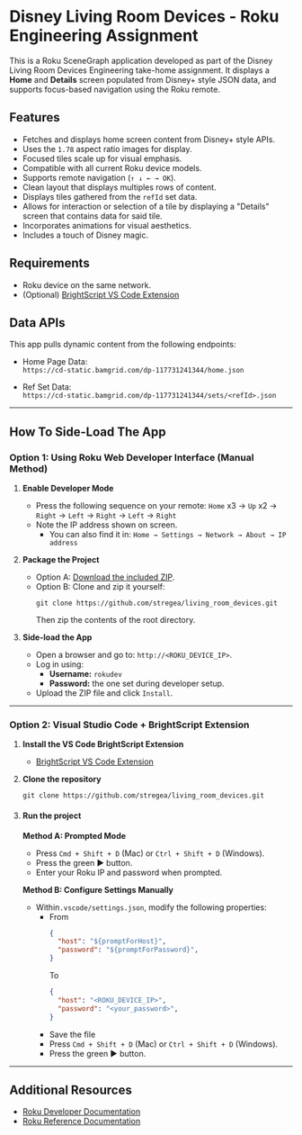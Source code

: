 # Disney Living Room Devices - Roku Engineering Assignment

This is a Roku SceneGraph application developed as part of the Disney Living Room Devices Engineering take-home assignment. 
It displays a **Home** and **Details** screen populated from Disney+ style JSON data, and supports focus-based 
navigation using the Roku remote.


## Features

- Fetches and displays home screen content from Disney+ style APIs.
- Uses the `1.78` aspect ratio images for display.
- Focused tiles scale up for visual emphasis.
- Compatible with all current Roku device models.
- Supports remote navigation (`↑ ↓ ← → OK`).
- Clean layout that displays multiples rows of content.
- Displays tiles gathered from the `refId` set data.
- Allows for interaction or selection of a tile by displaying a "Details" screen that contains data for said tile.
- Incorporates animations for visual aesthetics.
- Includes a touch of Disney magic.

## Requirements
- Roku device on the same network.
- (Optional) [BrightScript VS Code Extension](https://marketplace.visualstudio.com/items?itemName=RokuCommunity.brightscript)

## Data APIs
This app pulls dynamic content from the following endpoints:

- Home Page Data:  
  `https://cd-static.bamgrid.com/dp-117731241344/home.json`

- Ref Set Data:  
  `https://cd-static.bamgrid.com/dp-117731241344/sets/<refId>.json`

---

## How To Side-Load The App

### Option 1: Using Roku Web Developer Interface (Manual Method)

1. **Enable Developer Mode**
   - Press the following sequence on your remote:
     `Home` x3 → `Up` x2 → `Right` → `Left` → `Right` → `Left` → `Right`
   - Note the IP address shown on screen.
     - You can also find it in: `Home → Settings → Network → About → IP address`

2. **Package the Project**
    - Option A: [Download the included ZIP](https://github.com/stregea/living_room_devices/blob/main/living_room_devices.zip).
    - Option B: Clone and zip it yourself:
        ```
        git clone https://github.com/stregea/living_room_devices.git
        ```
      Then zip the contents of the root directory.

3. **Side-load the App**
   - Open a browser and go to: `http://<ROKU_DEVICE_IP>`.
   - Log in using:
     - **Username:** `rokudev`
     - **Password:** the one set during developer setup.
   - Upload the ZIP file and click `Install`.

---

### Option 2: Visual Studio Code + BrightScript Extension

1. **Install the VS Code BrightScript Extension**
    - [BrightScript VS Code Extension](https://marketplace.visualstudio.com/items?itemName=RokuCommunity.brightscript)

2. **Clone the repository**
   ```
   git clone https://github.com/stregea/living_room_devices.git
   ```

3. #### Run the project
   **Method A: Prompted Mode**
   - Press `Cmd + Shift + D` (Mac) or `Ctrl + Shift + D` (Windows).
   - Press the green ▶️ button.
   - Enter your Roku IP and password when prompted.

   **Method B: Configure Settings Manually**
    - Within`.vscode/settings.json`, modify the following properties:
      - From 
        ```json
        {
          "host": "${promptForHost}",
          "password": "${promptForPassword}",
        }
        ```
        To
        ```json
        {
          "host": "<ROKU_DEVICE_IP>",
          "password": "<your_password>",
        }
        ```
      - Save the file
      - Press `Cmd + Shift + D` (Mac) or `Ctrl + Shift + D` (Windows).
      - Press the green ▶️ button.

---

## Additional Resources

- [Roku Developer Documentation](https://developer.roku.com/docs/developer-program/getting-started/roku-dev-prog.md)
- [Roku Reference Documentation](https://developer.roku.com/docs/references/references-overview.md)